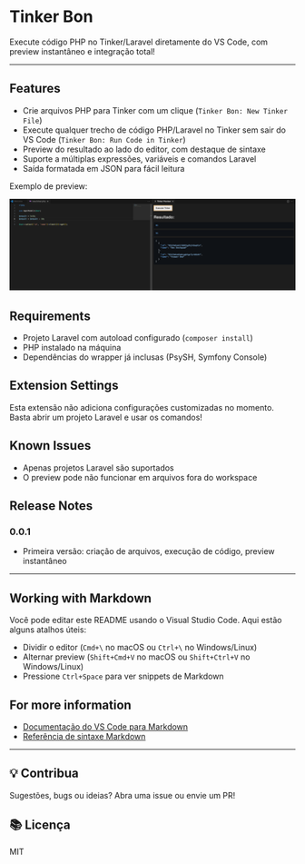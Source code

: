 
# Tinker Bon

Execute código PHP no Tinker/Laravel diretamente do VS Code, com preview instantâneo e integração total!

---

## Features

- Crie arquivos PHP para Tinker com um clique (`Tinker Bon: New Tinker File`)
- Execute qualquer trecho de código PHP/Laravel no Tinker sem sair do VS Code (`Tinker Bon: Run Code in Tinker`)
- Preview do resultado ao lado do editor, com destaque de sintaxe
- Suporte a múltiplas expressões, variáveis e comandos Laravel
- Saída formatada em JSON para fácil leitura

Exemplo de preview:

![Preview](images/tinker-preview.png)

## Requirements

- Projeto Laravel com autoload configurado (`composer install`)
- PHP instalado na máquina
- Dependências do wrapper já inclusas (PsySH, Symfony Console)

## Extension Settings

Esta extensão não adiciona configurações customizadas no momento. Basta abrir um projeto Laravel e usar os comandos!

## Known Issues

- Apenas projetos Laravel são suportados
- O preview pode não funcionar em arquivos fora do workspace

## Release Notes

### 0.0.1
- Primeira versão: criação de arquivos, execução de código, preview instantâneo

---

## Working with Markdown

Você pode editar este README usando o Visual Studio Code. Aqui estão alguns atalhos úteis:

- Dividir o editor (`Cmd+\` no macOS ou `Ctrl+\` no Windows/Linux)
- Alternar preview (`Shift+Cmd+V` no macOS ou `Shift+Ctrl+V` no Windows/Linux)
- Pressione `Ctrl+Space` para ver snippets de Markdown

## For more information

- [Documentação do VS Code para Markdown](http://code.visualstudio.com/docs/languages/markdown)
- [Referência de sintaxe Markdown](https://help.github.com/articles/markdown-basics/)

---

## 💡 Contribua

Sugestões, bugs ou ideias? Abra uma issue ou envie um PR!

## 📚 Licença
MIT
